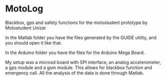 # MotoLog
Blackbox, gps and safety functions for the motostudent prototype by Motostudent Unizar

In the Matlab folder you have the files generated by the GUIDE utility, and you should open it like that.

In the Arduino folder you have the files for the Arduino Mega Board.

My setup was a microsd board with SPI interface, an analog accelerometer, a gps module and a gsm module.
This allows for blackbox function and emergency call. All the analysis of the data is done through Matlab.
